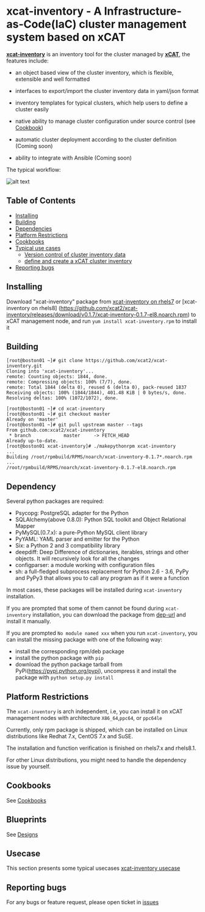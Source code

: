 # xcat-inventory - A Infrastructure-as-Code(IaC) cluster management system based on xCAT

[**xcat-inventory**](https://github.com/xcat2/xcat-inventory/wiki/xcat-inventory--Wiki) is an inventory tool for the cluster managed by [**xCAT**](http://xcat.org), the features include:

- an object based view of the cluster inventory, which is flexible, extensible and well formatted

- interfaces to export/import the cluster inventory data in yaml/json format

- inventory templates for typical clusters, which help users to define a cluster easily

- native ability to manage cluster configuration under source control (see [Cookbook](https://github.com/xcat2/xcat-inventory/wiki/How-to-source-control-xCAT-Cluster-configuration-with-%22xcat-inventory%22%3F))

- automatic cluster deployment according to the cluster definition (Coming soon)

- ability to integrate with Ansible (Coming soon)

The typical workflow:

![alt text](https://github.com/xcat2/xcat-inventory/blob/master/workflow.jpg)


## Table of Contents

- [Installing](#installing)
- [Building](#building)
- [Dependencies](#dependency)
- [Platform Restrictions](#platform)
- [Cookbooks](#Cookbooks)
- [Typical use cases](#usecase)
  - [Version control of cluster inventory data](#versioncontrol)
  - [define and create a xCAT cluster inventory](#definecluster)
- [Reporting bugs](#reporting-bugs)


## Installing

Download "xcat-inventory" package from [xcat-inventory on rhels7](https://github.com/xcat2/xcat-inventory/releases/download/v0.1.7/xcat-inventory-0.1.7-el7.noarch.rpm) or [xcat-inventory on rhels8] (https://github.com/xcat2/xcat-inventory/releases/download/v0.1.7/xcat-inventory-0.1.7-el8.noarch.rpm) to xCAT management node, and run `yum install xcat-inventory.rpm` to install it

## Building

```
[root@boston01 ~]# git clone https://github.com/xcat2/xcat-inventory.git
Cloning into 'xcat-inventory'...
remote: Counting objects: 1844, done.
remote: Compressing objects: 100% (7/7), done.
remote: Total 1844 (delta 0), reused 6 (delta 0), pack-reused 1837
Receiving objects: 100% (1844/1844), 401.48 KiB | 0 bytes/s, done.
Resolving deltas: 100% (1072/1072), done.
```

```
[root@boston01 ~]# cd xcat-inventory
[root@boston01 ~]# git checkout master
Already on 'master'
[root@boston01 ~]# git pull upstream master --tags
From github.com:xcat2/xcat-inventory
 * branch            master     -> FETCH_HEAD
Already up-to-date.
[root@boston01 xcat-inventory]# ./makepythonrpm xcat-inventory
...
Building /root/rpmbuild/RPMS/noarch/xcat-inventory-0.1.7*.noarch.rpm ...
/root/rpmbuild/RPMS/noarch/xcat-inventory-0.1.7-el8.noarch.rpm
```

## Dependency

Several python packages are required:

* Psycopg: PostgreSQL adapter for the Python
* SQLAlchemy(above 0.8.0): Python SQL toolkit and Object Relational Mapper
* PyMySQL(0.7.x): a pure-Python MySQL client library
* PyYAML: YAML parser and emitter for the Python
* Six: a Python 2 and 3 compatibility library
* deepdiff: Deep Difference of dictionaries, iterables, strings and other objects. It will recursively look for all the changes
* configparser: a module working with configuration files
* sh: a full-fledged subprocess replacement for Python 2.6 - 3.6, PyPy and PyPy3 that allows you to call any program as if it were a function

In most cases, these packages will be installed during `xcat-inventory` installation. 

If you are prompted that some of them cannot be found during `xcat-inventory` installation, you can download the package from [dep-url](http://xcat.org/files/xcat/xcat-dep/2.x_Linux/beta/xcat-inventory/) and install it manually. 

If you are prompted `No module named xxx` when you run `xcat-inventory`, you can install the missing package with one of the following way: 

* install the corresponding rpm/deb package
* install the python package with `pip`
* download the python package tarball from PyPi(https://pypi.python.org/pypi), uncompress it and install the package with `python setup.py install`

## Platform Restrictions

The `xcat-inventory` is arch independent, i.e, you can install it on xCAT management nodes with architecture `X86_64`,`ppc64`, or `ppc64le` 

Currently, only rpm package is shipped, which can be installed on Linux distributions like Redhat 7.x, CentOS 7.x and SuSE. 

The installation and function verification is finished on rhels7.x and rhels8.1. 

For other Linux distributions, you might need to handle the dependency issue by yourself. 


## Cookbooks

See [Cookbooks](https://github.com/xcat2/xcat-inventory/wiki)


## Blueprints

See [Designs](https://github.com/xcat2/xcat-inventory/wiki#mini-designs-of-xcat-inventory-major-features)

## Usecase

This section presents some typical usecases [xcat-inventory usecase](http://xcat-docs.readthedocs.io/en/latest/advanced/xcat-inventory/index.html)

## Reporting bugs

For any bugs or feature request, please open ticket in [issues](https://github.com/xcat2/xcat-inventory/issues)




